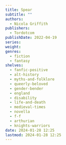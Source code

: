 ```yaml
---
title: Spear
subtitle: ""
authors:
  - Nicola Griffith
publishers:
  - Tordotcom
publishDate: 2022-04-19
series: 
weight: 
genres:
  - fiction
  - fantasy
shelves:
  - fanfic-positive
  - alt-history
  - myths-and-folklore
  - queerly-beloved
  - gender-bender
  - england
  - disability
  - life-and-death
  - medieval-times
  - novella
  - f-f
  - arthurian
  - knights-warriors
date: 2024-01-28 12:25
lastmod: 2024-01-28 12:25
---
```

